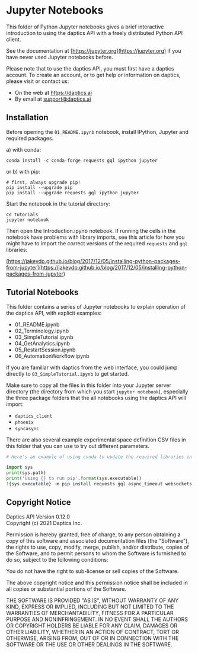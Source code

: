 # Jupyter Notebooks

This folder of Python Jupyter notebooks gives a brief interactive introduction
to using the daptics API with a freely distributed Python API client.

See the documentation at [https://jupyter.org](https://jupyter.org) if you have never used
Jupyter notebooks before.

Please note that to use the daptics API, you must first have a daptics account.
To create an account, or to get help or information on daptics, please visit or contact us:

* On the web at <a href="https://daptics.ai">https://daptics.ai    
* By email at [support@daptics.ai](mailto:support@daptics.ai)


## Installation

Before opening the `01_README.ipynb` notebook, install IPython, Jupyter and required packages.

a) with conda:

```
conda install -c conda-forge requests gql ipython jupyter
```

or b) with pip:

```
# first, always upgrade pip!
pip install --upgrade pip
pip install --upgrade requests gql ipython jupyter
```

Start the notebook in the tutorial directory:

```
cd tutorials
jupyter notebook
```

Then open the Introduction.ipynb notebook. If running the cells in the notebook have
problems with library imports, see this article for how you might have to import the
correct versions of the required `requests` and `gql` libraries:

[https://jakevdp.github.io/blog/2017/12/05/installing-python-packages-from-jupyter](https://jakevdp.github.io/blog/2017/12/05/installing-python-packages-from-jupyter)


## Tutorial Notebooks

This folder contains a series of Jupyter notebooks to explain operation of the daptics API, with explicit examples:

* 01_README.ipynb
* 02_Terminology.ipynb
* 03_SimpleTutorial.ipynb
* 04_GetAnalytics.ipynb
* 05_RestartSession.ipynb
* 06_AutomationWorkflow.ipynb

If you are familiar with daptics from the web interface, you could jump directly to `03_SimpleTutorial.ipynb` to get started.

Make sure to copy all the files in this folder into your
Jupyter server directory (the directory from which you start `jupyter notebook`), especially the three package folders that the all notebooks using the daptics API  will import:

* `daptics_client`
* `phoenix`
* `syncasync`

There are also several example experimental space definition CSV files in this
folder that you can use to try out different parameters.

```python
# Here's an example of using conda to update the required libraries in Jupyter-land.

import sys
print(sys.path)
print('Using {} to run pip'.format(sys.executable))
!{sys.executable} -m pip install requests gql async_timeout websockets
```

## Copyright Notice

Daptics API Version 0.12.0  
Copyright (c) 2021 Daptics Inc.

Permission is hereby granted, free of charge, to any person obtaining a copy of this software
and associated documentation files (the "Software"), the rights to use, copy, modify, merge,
publish, and/or distribute, copies of the Software, and to permit persons to whom the Software
is furnished to do so, subject to the following conditions:

You do not have the right to sub-license or sell copies of the Software.

The above copyright notice and this permission notice shall be included in all copies or
substantial portions of the Software.

THE SOFTWARE IS PROVIDED "AS IS", WITHOUT WARRANTY OF ANY KIND, EXPRESS OR IMPLIED, INCLUDING
BUT NOT LIMITED TO THE WARRANTIES OF MERCHANTABILITY, FITNESS FOR A PARTICULAR PURPOSE AND
NONINFRINGEMENT. IN NO EVENT SHALL THE AUTHORS OR COPYRIGHT HOLDERS BE LIABLE FOR ANY CLAIM,
DAMAGES OR OTHER LIABILITY, WHETHER IN AN ACTION OF CONTRACT, TORT OR OTHERWISE, ARISING FROM,
OUT OF OR IN CONNECTION WITH THE SOFTWARE OR THE USE OR OTHER DEALINGS IN THE SOFTWARE.
